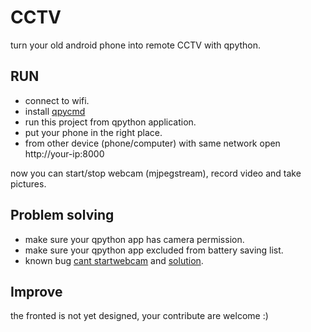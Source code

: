 # CCTV
turn your old android phone into remote CCTV with qpython.

## RUN

- connect to wifi.
- install [qpycmd](https://github.com/guangrei/Qpy-CMD)
- run this project from qpython application.
- put your phone in the right place.
- from other device (phone/computer) with same network open http://your-ip:8000

now you can start/stop webcam (mjpegstream), record video and take pictures.

## Problem solving

- make sure your qpython app has  camera permission.
- make sure your qpython app excluded from battery saving list.
- known bug [cant startwebcam](https://stackoverflow.com/questions/14159483/setparameters-failed-when-initializing-android-webcam-with-python-and-sl4a) and [solution](https://github.com/olapaola/olapaola-android-scripting).

## Improve

the fronted is not yet designed, your contribute are welcome :)